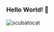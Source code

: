 ### Hello World! 👋 
![scubatocat](https://user-images.githubusercontent.com/92117100/145473776-7409f6a6-0c67-486f-a9b6-d24b8d5d2f18.png)




<!--
**tparonish/tparonish** is a ✨ _special_ ✨ repository because its `README.md` (this file) appears on your GitHub profile.

Here are some ideas to get you started:

- 🔭 I’m currently working on ...
- 🌱 I’m currently learning ...
- 👯 I’m looking to collaborate on ...
- 🤔 I’m looking for help with ...
- 💬 Ask me about ...
- 📫 How to reach me: ...
- 😄 Pronouns: ...
- ⚡ Fun fact: ...
-->
